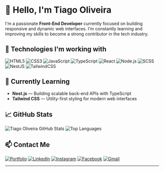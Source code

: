# 👋 Hello, I'm Tiago Oliveira

I'm a passionate **Front-End Developer** currently focused on building responsive and dynamic web interfaces. I'm constantly learning and improving my skills to become a strong contributor in the tech industry.

## 🚀 Technologies I'm working with

![HTML5](https://img.shields.io/badge/HTML5-E34F26?style=for-the-badge&logo=html5&logoColor=white)
![CSS3](https://img.shields.io/badge/CSS3-1572B6?style=for-the-badge&logo=css3&logoColor=white)
![JavaScript](https://img.shields.io/badge/JavaScript-F7DF1E?style=for-the-badge&logo=javascript&logoColor=black)
![TypeScript](https://img.shields.io/badge/TypeScript-3178C6?style=for-the-badge&logo=typescript&logoColor=white)
![React](https://img.shields.io/badge/React-61DAFB?style=for-the-badge&logo=react&logoColor=black)
![Node.js](https://img.shields.io/badge/Node.js-339933?style=for-the-badge&logo=node.js&logoColor=white)
![SCSS](https://img.shields.io/badge/SCSS-CC6699?style=for-the-badge&logo=sass&logoColor=white)
![NestJS](https://img.shields.io/badge/NestJS-E0234E?style=for-the-badge&logo=nestjs&logoColor=white)
![TailwindCSS](https://img.shields.io/badge/TailwindCSS-38B2AC?style=for-the-badge&logo=tailwind-css&logoColor=white)

## 🧪 Currently Learning

- **Nest.js** — Building scalable back-end APIs with TypeScript
- **Tailwind CSS** — Utility-first styling for modern web interfaces

## 📈 GitHub Stats

![Tiago Oliveira GitHub Stats](https://github-readme-stats.vercel.app/api?username=Tiagliveira&show_icons=true&theme=radical)
![Top Languages](https://github-readme-stats.vercel.app/api/top-langs/?username=Tiagliveira&layout=compact&theme=radical)

## 📫 Contact Me

[![Portfolio](https://img.shields.io/badge/Portfólio-000000?style=for-the-badge&logo=githubpages&logoColor=white)](https://tiagliveira.github.io/portfoliodevto/)
[![LinkedIn](https://img.shields.io/badge/LinkedIn-0077B5?style=for-the-badge&logo=linkedin&logoColor=white)](https://www.linkedin.com/in/tiagoliveira-)
[![Instagram](https://img.shields.io/badge/Instagram-E4405F?style=for-the-badge&logo=instagram&logoColor=white)](https://www.instagram.com/thi_liveira007)
[![Facebook](https://img.shields.io/badge/Facebook-1877F2?style=for-the-badge&logo=facebook&logoColor=white)](https://www.facebook.com/tiago.oliveira.247502)
[![Gmail](https://img.shields.io/badge/Gmail-D14836?style=for-the-badge&logo=gmail&logoColor=white)](tiagliveira92@gmail.com)


---




 
